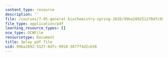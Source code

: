 ```yaml
---
content_type: resource
description: ''
file: /courses/7-05-general-biochemistry-spring-2020/99ba289251270dfc99185677f4d2cb56_PwrmTuwSX0Y.pdf
file_type: application/pdf
learning_resource_types: []
ocw_type: OCWFile
resourcetype: Document
title: 3play pdf file
uid: 99ba2892-5127-0dfc-9918-5677f4d2cb56
---
```

